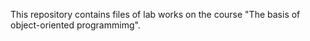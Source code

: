This repository contains files of lab works on the course "The basis of object-oriented programmimg".
